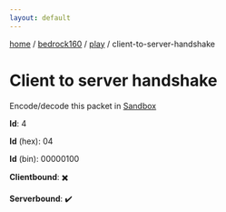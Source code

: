 ```yaml
---
layout: default
---
```


[home](/)  /  [bedrock160](/protocol/bedrock160)  /  [play](/protocol/bedrock160/play)  /  client-to-server-handshake

# Client to server handshake

Encode/decode this packet in [Sandbox](../../../sandbox/bedrock160#play.client_to_server_handshake)

**Id**: 4

**Id** (hex): 04

**Id** (bin): 00000100

**Clientbound**: ✖️

**Serverbound**: ✔️
